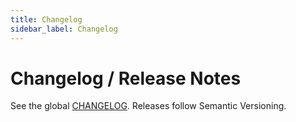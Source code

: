 ```yaml
---
title: Changelog
sidebar_label: Changelog
---
```


# Changelog / Release Notes

See the global [CHANGELOG](../../CHANGELOG.md). Releases follow Semantic Versioning.

